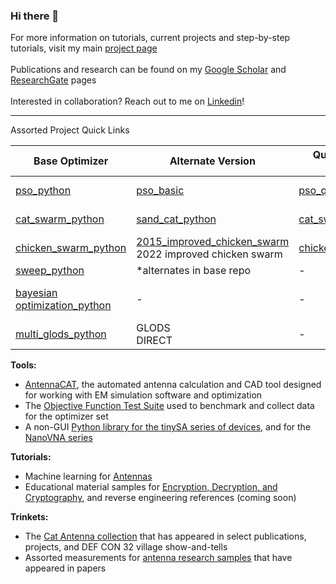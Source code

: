 ### Hi there 👋

For more information on tutorials, current projects and step-by-step tutorials, visit my main [project page](https://lc-linkous.github.io/projects) 
<br>
<br>
Publications and research can be found on my [Google Scholar](https://scholar.google.com/citations?user=UHCDo0MAAAAJ&hl=en&oi=ao) and [ResearchGate](https://www.researchgate.net/profile/Lauren-Linkous) pages
<br>
<br>
Interested in collaboration? Reach out to me on [Linkedin](https://www.linkedin.com/in/lauren-linkous)!
<br>

<hr/>
Assorted Project Quick Links

| Base Optimizer | Alternate Version | Quantum-Inspired Optimizer | Surrogate Model Version |
| ------------- | ------------- | ------------- |------------- |
| [pso_python](https://github.com/LC-Linkous/pso_python) | [pso_basic](https://github.com/LC-Linkous/pso_python/tree/pso_basic) | [pso_quantum](https://github.com/LC-Linkous/pso_quantum)  | all versions are options in [surrogate_model_optimization](https://github.com/LC-Linkous/surrogate_model_optimization)|
| [cat_swarm_python](https://github.com/LC-Linkous/cat_swarm_python) | [sand_cat_python](https://github.com/LC-Linkous/cat_swarm_python/tree/sand_cat_python)| [cat_swarm_quantum](https://github.com/LC-Linkous/cat_swarm_python/tree/cat_swarm_quantum) |all versions are options in [surrogate_model_optimization](https://github.com/LC-Linkous/surrogate_model_optimization) |
| [chicken_swarm_python](https://github.com/LC-Linkous/chicken_swarm_python) | [2015_improved_chicken_swarm](https://github.com/LC-Linkous/chicken_swarm_python/tree/improved_chicken_swarm) <br>2022 improved chicken swarm| [chicken_swarm_quantum](https://github.com/LC-Linkous/chicken_swarm_python/tree/chicken_swarm_quantum)  | all versions are options in [surrogate_model_optimization](https://github.com/LC-Linkous/surrogate_model_optimization)|
| [sweep_python](https://github.com/LC-Linkous/sweep_python)  | *alternates in base repo | -  | - |
| [bayesian optimization_python](https://github.com/LC-Linkous/bayesian_optimization_python)  | -| - | *interchangeable surrogate models <br> included in base repo |
| [multi_glods_python](https://github.com/LC-Linkous/multi_glods_python)| GLODS <br> DIRECT | - | multiGLODS option in [surrogate_model_optimization](https://github.com/LC-Linkous/surrogate_model_optimization)|

**Tools:**
* [AntennaCAT](https://github.com/LC-Linkous/AntennaCalculationAutotuningTool), the automated antenna calculation and CAD tool designed for working with EM simulation software and optimization
* The [Objective Function Test Suite](https://github.com/LC-Linkous/objective_function_suite) used to benchmark and collect data for the optimizer set
* A non-GUI [Python library for the tinySA series of devices](https://github.com/LC-Linkous/tinySA_python), and for the [NanoVNA series](https://github.com/LC-Linkous/nanoVNA_python)

**Tutorials:**
* Machine learning for [Antennas](https://github.com/LC-Linkous/2024-URSI-NRSM-1265)
* Educational material samples for [Encryption, Decryption, and Cryptography](https://github.com/LC-Linkous/cryptography_examples), and reverse engineering references (coming soon)

**Trinkets:**
* The [Cat Antenna collection](https://github.com/LC-Linkous/research_antenna_collection#cat-antennas) that has appeared in select publications, projects, and DEF CON 32 village show-and-tells
* Assorted measurements for [antenna research samples](https://github.com/LC-Linkous/research_antenna_collection) that have appeared in papers


<!---
##[![trophy](https://github-profile-trophy.vercel.app/?username=LC-Linkous&theme=tokyonight&row=2&column=5)](https://github.com/ryo-ma/github-profile-trophy)
![Top Langs](https://github-readme-stats.vercel.app/api/top-langs/?username=LC-Linkous&layout=compact&theme=tokyonight)
 --->


